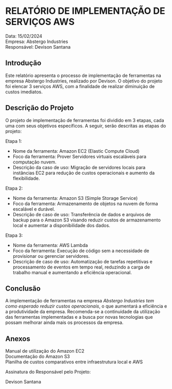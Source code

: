 # RELATÓRIO DE IMPLEMENTAÇÃO DE SERVIÇOS AWS

Data: 15/02/2024<br>
Empresa: Abstergo Industries<br>
Responsável: Devison Santana

## Introdução
Este relatório apresenta o processo de implementação de ferramentas na empresa Abstergo Industries, realizado por Devison. O objetivo do projeto foi elencar 3 serviços AWS, com a finalidade de realizar diminuição de custos imediatos.

## Descrição do Projeto
O projeto de implementação de ferramentas foi dividido em 3 etapas, cada uma com seus objetivos específicos. A seguir, serão descritas as etapas do projeto:

Etapa 1: 
- Nome da ferramenta: Amazon EC2 (Elastic Compute Cloud)
- Foco da ferramenta: Prover Servidores virtuais escaláveis para computação nuvem.
- Descrição da caso de uso: Migração de servidores locais para instâncias EC2 para redução de custos operacionais e aumento da flexibilidade.

Etapa 2:
- Nome da ferramenta: Amazon S3 (Simple Storage Service)
- Foco da ferramenta: Armazenamento de objetos na nuvem de forma escalável e durável.
- Descrição de caso de uso: Transferência de dados e arquivos de backup para o Amazon S3 visando reduzir custos de armazenamento local e aumentar a disponibilidade dos dados.

Etapa 3: 
- Nome da ferramenta: AWS Lambda
- Foco da ferramenta: Execução de código sem a necessidade de provisionar ou gerenciar servidores.
- Descrição de caso de uso: Automatização de tarefas repetitivas e processamento de eventos em tempo real, reduzindo a carga de trabalho manual e aumentando a eficiência operacional.



## Conclusão
A implementação de ferramentas na empresa *Abstergo Industries tem como esperado reduzir custos operacionais*, o que aumentará a eficiência e a produtividade da empresa. Recomenda-se a continuidade da utilização das ferramentas implementadas e a busca por novas tecnologias que possam melhorar ainda mais os processos da empresa.

## Anexos

Manual de utilização do Amazon EC2<br>
Documentação do Amazon S3<br>
Planilha de custos comparativos entre infraestrutura local e AWS

Assinatura do Responsável pelo Projeto:

Devison Santana